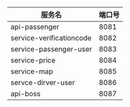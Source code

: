 服务名 | 端口号
--- | ---
api-passenger | 8081
service-verificationcode | 8082
service-passenger-user | 8083
service-price | 8084
service-map | 8085
servce-dirver-user | 8086
api-boss | 8087
